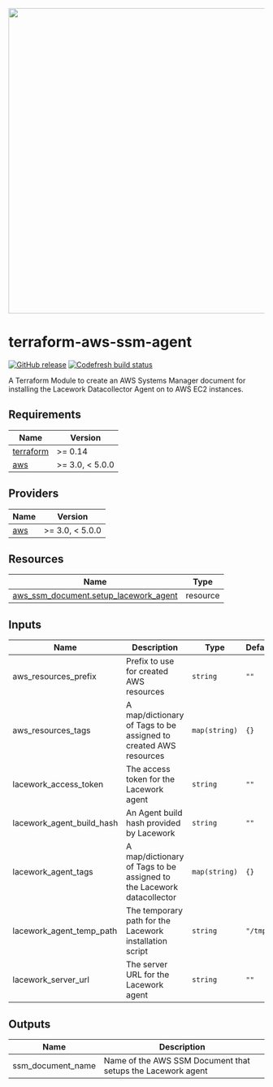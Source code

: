 <a href="https://lacework.com"><img src="https://techally-content.s3-us-west-1.amazonaws.com/public-content/lacework_logo_full.png" width="600"></a>

# terraform-aws-ssm-agent

[![GitHub release](https://img.shields.io/github/release/lacework/terraform-aws-ssm-agent.svg)](https://github.com/lacework/terraform-aws-ssm-agent/releases/)
[![Codefresh build status]( https://g.codefresh.io/api/badges/pipeline/lacework/terraform-modules%2Ftest-compatibility?type=cf-1&key=eyJhbGciOiJIUzI1NiJ9.NWVmNTAxOGU4Y2FjOGQzYTkxYjg3ZDEx.RJ3DEzWmBXrJX7m38iExJ_ntGv4_Ip8VTa-an8gBwBo)]( https://g.codefresh.io/pipelines/edit/new/builds?id=607e25e6728f5a6fba30431b&pipeline=test-compatibility&projects=terraform-modules&projectId=607db54b728f5a5f8930405d)

A Terraform Module to create an AWS Systems Manager document for installing the Lacework Datacollector Agent on to AWS EC2 instances.

## Requirements

| Name | Version |
|------|---------|
| <a name="requirement_terraform"></a> [terraform](#requirement\_terraform) | >= 0.14 |
| <a name="requirement_aws"></a> [aws](#requirement\_aws) | >= 3.0, < 5.0.0 |

## Providers

| Name | Version |
|------|---------|
| <a name="provider_aws"></a> [aws](#provider\_aws) | >= 3.0, < 5.0.0 |

## Resources

| Name | Type |
|------|------|
| [aws_ssm_document.setup_lacework_agent](https://registry.terraform.io/providers/hashicorp/aws/latest/docs/resources/ssm_document) | resource |

## Inputs

| Name | Description | Type | Default | Required |
|------|-------------|------|---------|:--------:|
| aws_resources_prefix | Prefix to use for created AWS resources | `string` | `""` | no |
| aws_resources_tags | A map/dictionary of Tags to be assigned to created AWS resources | `map(string)` | `{}` | no |
| lacework_access_token | The access token for the Lacework agent | `string` | `""` | no |
| lacework_agent_build_hash | An Agent build hash provided by Lacework | `string` | `""` | no |
| lacework_agent_tags | A map/dictionary of Tags to be assigned to the Lacework datacollector | `map(string)` | `{}` | no |
| lacework_agent_temp_path | The temporary path for the Lacework installation script | `string` | `"/tmp"` | no |
| lacework_server_url | The server URL for the Lacework agent | `string` | `""` | no |

## Outputs

| Name | Description |
|------|-------------|
| ssm_document_name | Name of the AWS SSM Document that setups the Lacework agent |

